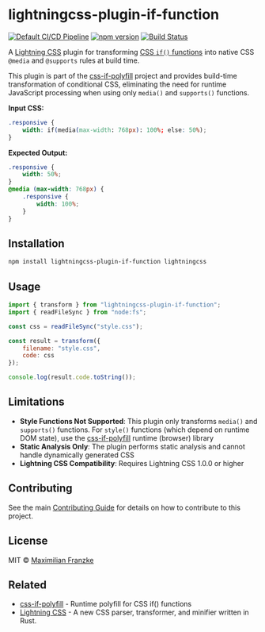 <!--
SPDX-FileCopyrightText: 2025 Maximilian Franzke <mfr@nzke.net>

SPDX-License-Identifier: MIT
-->

# lightningcss-plugin-if-function

[![Default CI/CD Pipeline](https://github.com/mfranzke/css-if-polyfill/actions/workflows/default.yml/badge.svg)](https://github.com/mfranzke/css-if-polyfill/actions/workflows/default.yml)
[![npm version](https://badge.fury.io/js/lightningcss-plugin-if-function.svg)](https://badge.fury.io/js/lightningcss-plugin-if-function)
[![Build Status](https://github.com/mfranzke/css-if-polyfill/workflows/CI/badge.svg)](https://github.com/mfranzke/css-if-polyfill/actions)

A [Lightning CSS](https://lightningcss.dev/) plugin for transforming [CSS `if()` functions](https://developer.mozilla.org/en-US/docs/Web/CSS/if) into native CSS `@media` and `@supports` rules at build time.

This plugin is part of the [css-if-polyfill](https://github.com/mfranzke/css-if-polyfill/tree/main/packages/css-if-polyfill/) project and provides build-time transformation of conditional CSS, eliminating the need for runtime JavaScript processing when using only `media()` and `supports()` functions.

**Input CSS:**

```css
.responsive {
	width: if(media(max-width: 768px): 100%; else: 50%);
}
```

**Expected Output:**

```css
.responsive {
	width: 50%;
}
@media (max-width: 768px) {
	.responsive {
		width: 100%;
	}
}
```

## Installation

```bash
npm install lightningcss-plugin-if-function lightningcss
```

## Usage

```js
import { transform } from "lightningcss-plugin-if-function";
import { readFileSync } from "node:fs";

const css = readFileSync("style.css");

const result = transform({
	filename: "style.css",
	code: css
});

console.log(result.code.toString());
```

## Limitations

- **Style Functions Not Supported**: This plugin only transforms `media()` and `supports()` functions. For `style()` functions (which depend on runtime DOM state), use the [css-if-polyfill](https://github.com/mfranzke/css-if-polyfill/tree/main/packages/css-if-polyfill/) runtime (browser) library
- **Static Analysis Only**: The plugin performs static analysis and cannot handle dynamically generated CSS
- **Lightning CSS Compatibility**: Requires Lightning CSS 1.0.0 or higher

## Contributing

See the main [Contributing Guide](https://github.com/mfranzke/css-if-polyfill/blob/main/CONTRIBUTING.md) for details on how to contribute to this project.

## License

MIT © [Maximilian Franzke](https://github.com/mfranzke)

## Related

- [css-if-polyfill](https://github.com/mfranzke/css-if-polyfill/tree/main/packages/css-if-polyfill/) - Runtime polyfill for CSS if() functions
- [Lightning CSS](https://lightningcss.dev/) - A new CSS parser, transformer, and minifier written in Rust.
